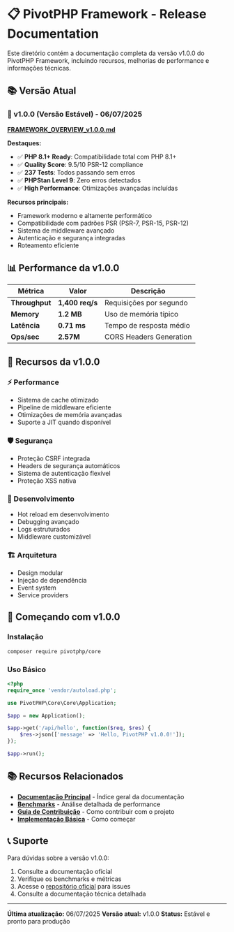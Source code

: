 # 📋 PivotPHP Framework - Release Documentation

Este diretório contém a documentação completa da versão v1.0.0 do PivotPHP Framework, incluindo recursos, melhorias de performance e informações técnicas.

## 📚 Versão Atual

### 🚀 v1.0.0 (Versão Estável) - 06/07/2025
**[FRAMEWORK_OVERVIEW_v1.0.0.md](FRAMEWORK_OVERVIEW_v1.0.0.md)**

**Destaques:**
- ✅ **PHP 8.1+ Ready**: Compatibilidade total com PHP 8.1+
- ✅ **Quality Score**: 9.5/10 PSR-12 compliance
- ✅ **237 Tests**: Todos passando sem erros
- ✅ **PHPStan Level 9**: Zero erros detectados
- ✅ **High Performance**: Otimizações avançadas incluídas

**Recursos principais:**
- Framework moderno e altamente performático
- Compatibilidade com padrões PSR (PSR-7, PSR-15, PSR-12)
- Sistema de middleware avançado
- Autenticação e segurança integradas
- Roteamento eficiente

## 📊 Performance da v1.0.0

| Métrica | Valor | Descrição |
|---------|-------|-----------|
| **Throughput** | **1,400 req/s** | Requisições por segundo |
| **Memory** | **1.2 MB** | Uso de memória típico |
| **Latência** | **0.71 ms** | Tempo de resposta médio |
| **Ops/sec** | **2.57M** | CORS Headers Generation |

## 🎯 Recursos da v1.0.0

### ⚡ Performance
- Sistema de cache otimizado
- Pipeline de middleware eficiente
- Otimizações de memória avançadas
- Suporte a JIT quando disponível

### 🛡️ Segurança
- Proteção CSRF integrada
- Headers de segurança automáticos
- Sistema de autenticação flexível
- Proteção XSS nativa

### 🔧 Desenvolvimento
- Hot reload em desenvolvimento
- Debugging avançado
- Logs estruturados
- Middleware customizável

### 🏗️ Arquitetura
- Design modular
- Injeção de dependência
- Event system
- Service providers

## 🚀 Começando com v1.0.0

### Instalação
```bash
composer require pivotphp/core
```

### Uso Básico
```php
<?php
require_once 'vendor/autoload.php';

use PivotPHP\Core\Core\Application;

$app = new Application();

$app->get('/api/hello', function($req, $res) {
    $res->json(['message' => 'Hello, PivotPHP v1.0.0!']);
});

$app->run();
```

## 📚 Recursos Relacionados

- **[Documentação Principal](../index.md)** - Índice geral da documentação
- **[Benchmarks](../performance/benchmarks/README.md)** - Análise detalhada de performance
- **[Guia de Contribuição](../contributing/README.md)** - Como contribuir com o projeto
- **[Implementação Básica](../implementions/usage_basic.md)** - Como começar

## 📞 Suporte

Para dúvidas sobre a versão v1.0.0:
1. Consulte a documentação oficial
2. Verifique os benchmarks e métricas
3. Acesse o [repositório oficial](https://github.com/PivotPHP/pivotphp-core) para issues
4. Consulte a documentação técnica detalhada

---

**Última atualização:** 06/07/2025
**Versão atual:** v1.0.0
**Status:** Estável e pronto para produção
